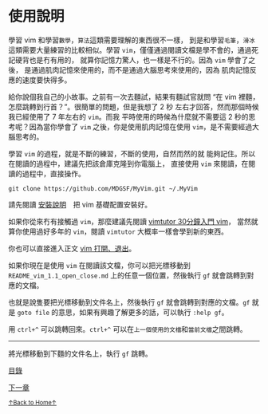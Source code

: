 # 使用說明

學習 vim 和學習`數學`，`算法`這類需要理解的東西很不一樣，
到是和學習`毛筆`，`滑冰`這類需要大量練習的比較相似。學習
`vim`，僅僅通過閱讀文檔是學不會的，通過死記硬背也是冇有用的，
就算你記憶力驚人，也一樣是不行的。因為 `vim` 學會了之後，
是通過肌肉記憶來使用的，而不是通過大腦思考來使用的，因為
肌肉記憶反應的速度要快得多。

給你說個我自己的小故事。之前有一次去麵試，結果有麵試官就問
“在 vim 裡麵，怎麼跳轉到行首？”。很簡單的問題，但是我想了 2 秒
左右才回答，然而那個時候我已經使用了 7 年左右的 `vim`。而我
平時使用的時候為什麼就不需要這 2 秒的思考呢？因為當你學會了
`vim` 之後，你是使用肌肉記憶在使用 `vim`，是不需要經過大腦思考的。

學習 `vim` 的過程，就是不斷的練習，不斷的使用，自然而然的就
能夠記住。所以在閱讀的過程中，建議先把該倉庫克隆到你電腦上，
直接使用 `vim` 來閱讀，在閱讀的過程中，直接操作。

```
git clone https://github.com/MDGSF/MyVim.git ~/.MyVim
```

請先閱讀 [安裝說明](README_03_install.md)　把 vim 基礎配置安裝好。

如果你從來冇有接觸過 `vim`，那麼建議先閱讀 [vimtutor 30分鐘入門 vim](README_vim_tutor.md)，
當然就算你使用過好多年的 `vim`，閱讀 `vimtutor` 大概率一樣會學到新的東西。

你也可以直接進入正文 [vim 打開、退出](README_vim_1.1_open_close.md)。

如果你現在是使用 `vim` 在閱讀該文檔，你可以把光標移動到 `README_vim_1.1_open_close.md` 上的任意一個位置，然後執行 `gf` 就會跳轉到對應的文檔。

也就是說隻要把光標移動到文件名上，然後執行 `gf` 就會跳轉到對應的文檔。`gf` 就是
`goto file` 的意思，如果有興趣了解更多的話，可以執行 `:help gf`。

用 `ctrl+^` 可以跳轉回來。`ctrl+^` 可以在`上一個使用的文檔`和`當前文檔`之間跳轉。

* * *

將光標移動到下麵的文件名上，執行 `gf` 跳轉。

[目錄](README.md)

[下一章](README_vim_1.1_open_close.md)

<a href='https://github.com/MDGSF/MyVim'><small>↑Back to Home↑</small></a>

